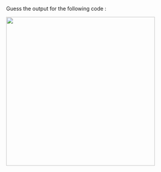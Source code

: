 Guess the output for the following code :

<img src="https://raw.githubusercontent.com/McLarenCollege/foundations_public/main/images/guess-output-while-n-times-2.md.png" width=400 />

